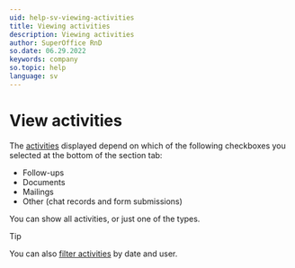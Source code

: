 ```yaml
---
uid: help-sv-viewing-activities
title: Viewing activities
description: Viewing activities
author: SuperOffice RnD
so.date: 06.29.2022
keywords: company
so.topic: help
language: sv
---
```


# View activities

The [activities][1] displayed depend on which of the following checkboxes you selected at the bottom of the section tab:

* Follow-ups
* Documents
* Mailings
* Other (chat records and form submissions)

You can show all activities, or just one of the types.

> [!TIP]
> You can also [filter activities][3] by date and user.

<!-- Referenced links -->
[1]: index.md
[3]: ../getting-started/using-filter-function-contact.md

<!-- Referenced images -->


